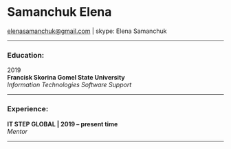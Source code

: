 # Samanchuk Elena 
[elenasamanchuk@gmail.com](elenasamanchuk@gmail.com) | skype: Elena Samanchuk

***

### Education:
2019  
**Francisk Skorina Gomel State University**  
_Information Technologies Software Support_

***

### Experience:
**IT STEP GLOBAL | 2019 – present time**  
_Mentor_

***


